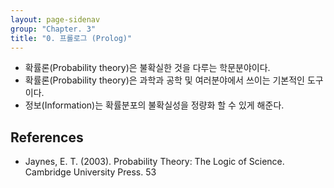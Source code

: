 ```yaml
---
layout: page-sidenav
group: "Chapter. 3"
title: "0. 프롤로그 (Prolog)"
---
```


* 확률론(Probability theory)은 불확실한 것을 다루는 학문분야이다.
* 확률론(Probability theory)은 과학과 공학 및 여러분야에서 쓰이는 기본적인 도구이다.
* 정보(Information)는 확률분포의 불확실성을 정량화 할 수 있게 해준다.


## References
* Jaynes, E. T. (2003). Probability Theory: The Logic of Science. Cambridge University Press. 53

